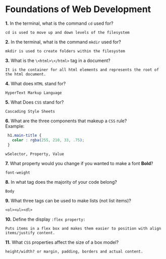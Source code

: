 # Foundations of Web Development

**1.** In the terminal, what is the command `cd` used for?

```
cd is used to move up and down levels of the filesystem

```

**2.** In the terminal, what is the command `mkdir` used for?
<!-- enter you answer in the space below -->
```
mkdir is used to create folders within the filesystem

```

**3.** What is the `\<html>\</html>` tag in a document?
<!-- enter you answer in the space below -->
```
It is the container for all html elements and represents the root of the html document.
```

**4.** What does `HTML` stand for?
<!-- enter you answer in the space below -->
```
HyperText Markup Language

```

**5.** What Does `CSS` stand for?
<!-- enter you answer in the space below -->
```
Cascading Style Sheets

```

**6.** What are the three components that makeup a `CSS` rule? <br> Example:
```css
 h1.main-title {
   color : rgba(255, 210, 33, .75);
 }
```
<!-- enter you answer in the space below -->
```
wSelector, Property, Value

```

**7.** What property would you change if you wanted to make a font **Bold**?
<!-- enter you answer in the space below -->
```
font-weight

```

**8.** In what tag does the majority of your code belong?
<!-- enter you answer in the space below -->
```
Body
```

**9.** What three tags can be used to make lists (not list items)?
<!-- enter you answer in the space below -->
```
<ol><ul><dl>
```

**10.** Define the display `:flex property:`
<!-- enter you answer in the space below -->
```
Puts items in a flex box and makes them easier to position with align items/justify content.
```
**11.** What `CSS` properties affect the size of a box model?
<!-- enter you answer in the space below -->
```
height/width? or margin, padding, borders and actual content.
```